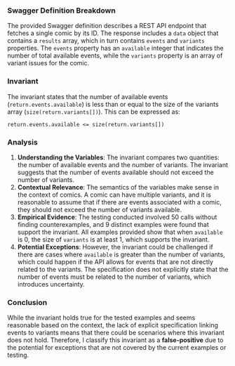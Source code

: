 ### Swagger Definition Breakdown
The provided Swagger definition describes a REST API endpoint that fetches a single comic by its ID. The response includes a `data` object that contains a `results` array, which in turn contains `events` and `variants` properties. The `events` property has an `available` integer that indicates the number of total available events, while the `variants` property is an array of variant issues for the comic.

### Invariant
The invariant states that the number of available events (`return.events.available`) is less than or equal to the size of the variants array (`size(return.variants[])`). This can be expressed as:

`return.events.available <= size(return.variants[])`

### Analysis
1. **Understanding the Variables**: The invariant compares two quantities: the number of available events and the number of variants. The invariant suggests that the number of events available should not exceed the number of variants.
2. **Contextual Relevance**: The semantics of the variables make sense in the context of comics. A comic can have multiple variants, and it is reasonable to assume that if there are events associated with a comic, they should not exceed the number of variants available.
3. **Empirical Evidence**: The testing conducted involved 50 calls without finding counterexamples, and 9 distinct examples were found that support the invariant. All examples provided show that when `available` is 0, the size of `variants` is at least 1, which supports the invariant.
4. **Potential Exceptions**: However, the invariant could be challenged if there are cases where `available` is greater than the number of variants, which could happen if the API allows for events that are not directly related to the variants. The specification does not explicitly state that the number of events must be related to the number of variants, which introduces uncertainty.

### Conclusion
While the invariant holds true for the tested examples and seems reasonable based on the context, the lack of explicit specification linking events to variants means that there could be scenarios where this invariant does not hold. Therefore, I classify this invariant as a **false-positive** due to the potential for exceptions that are not covered by the current examples or testing.
